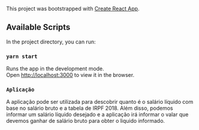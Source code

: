 This project was bootstrapped with [Create React App](https://github.com/facebook/create-react-app).

## Available Scripts

In the project directory, you can run:

### `yarn start`

Runs the app in the development mode.<br />
Open [http://localhost:3000](http://localhost:3000) to view it in the browser.


### `Aplicação`

A aplicação pode ser utilizada para descobrir quanto é o salário líquido com base no salário bruto e a tabela de IRPF 2018.
Além disso, podemos informar um salário líquido desejado e a aplicação irá informar o valar que devemos ganhar de salário bruto para obter o liquido informado.
